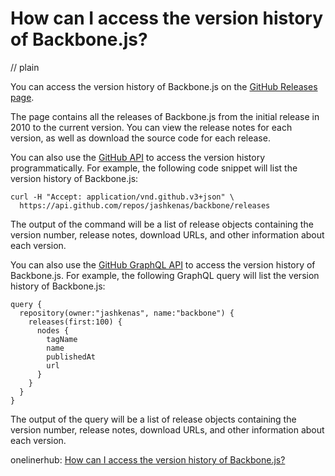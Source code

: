 # How can I access the version history of Backbone.js?
// plain

You can access the version history of Backbone.js on the [GitHub Releases page](https://github.com/jashkenas/backbone/releases).

The page contains all the releases of Backbone.js from the initial release in 2010 to the current version. You can view the release notes for each version, as well as download the source code for each release.

You can also use the [GitHub API](https://developer.github.com/v3/repos/releases/) to access the version history programmatically. For example, the following code snippet will list the version history of Backbone.js:

```
curl -H "Accept: application/vnd.github.v3+json" \
  https://api.github.com/repos/jashkenas/backbone/releases
```

The output of the command will be a list of release objects containing the version number, release notes, download URLs, and other information about each version.

You can also use the [GitHub GraphQL API](https://developer.github.com/v4/guides/forming-calls/#list-releases) to access the version history of Backbone.js. For example, the following GraphQL query will list the version history of Backbone.js:

```
query {
  repository(owner:"jashkenas", name:"backbone") {
    releases(first:100) {
      nodes {
        tagName
        name
        publishedAt
        url
      }
    }
  }
}
```

The output of the query will be a list of release objects containing the version number, release notes, download URLs, and other information about each version.

onelinerhub: [How can I access the version history of Backbone.js?](https://onelinerhub.com/backbone.js/how-can-i-access-the-version-history-of-backbone-js)